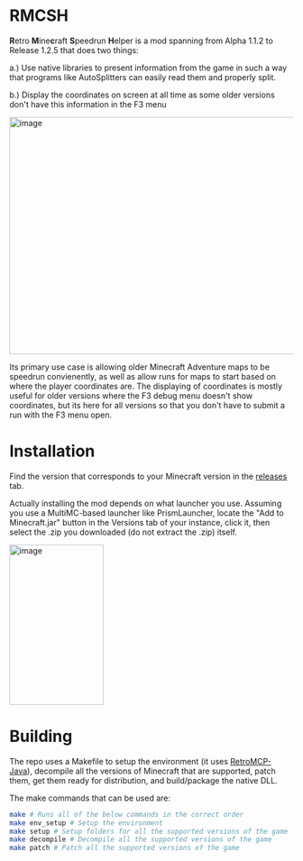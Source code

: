 # RMCSH

**R**etro **M**ine**c**raft **S**peedrun **H**elper is a mod spanning from Alpha 1.1.2 to Release 1.2.5 that does two things:

a.) Use native libraries to present information from the game in such a way that programs like AutoSplitters can easily read them and properly split.

b.) Display the coordinates on screen at all time as some older versions don't have this information in the F3 menu

<img width="888" height="421" alt="image" src="https://github.com/user-attachments/assets/2c5941e4-9fb0-4d31-8a0c-4320247f9a55" />

Its primary use case is allowing older Minecraft Adventure maps to be speedrun convienently, as well as allow runs for maps to start based on where the player coordinates are. The displaying of coordinates is mostly useful for older versions where the F3 debug menu doesn't show coordinates, but its here for all versions so that you don't have to submit a run with the F3 menu open.

# Installation

Find the version that corresponds to your Minecraft version in the [releases](https://github.com/IoIxD/RMCSH/releases/latest) tab.

Actually installing the mod depends on what launcher you use. Assuming you use a MultiMC-based launcher like PrismLauncher, locate the "Add to Minecraft.jar" button in the Versions tab of your instance, click it, then select the .zip you downloaded (do not extract the .zip) itself.

<img width="167" height="284" alt="image" src="https://github.com/user-attachments/assets/d50cc2f6-794e-4d8d-8ee6-3693d3ce915a" />

# Building

The repo uses a Makefile to setup the environment (it uses [RetroMCP-Java](https://github.com/MCPHackers/RetroMCP-Java)), decompile all the versions of Minecraft that are supported, patch them, get them ready for distribution, and build/package the native DLL.

The make commands that can be used are:

```sh
make # Runs all of the below commands in the correct order
make env_setup # Setup the environment
make setup # Setup folders for all the supported versions of the game
make decompile # Decompile all the supported versions of the game
make patch # Patch all the supported versions of the game
```